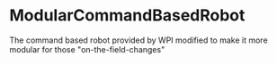 ModularCommandBasedRobot
========================

The command based robot provided by WPI modified to make it more modular for those "on-the-field-changes"
